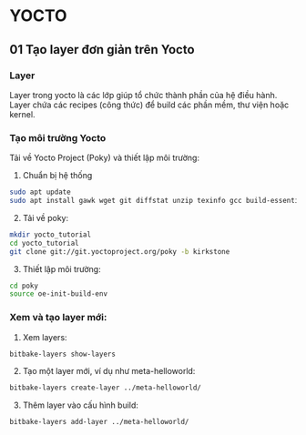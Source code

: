 # YOCTO
## 01 Tạo layer đơn giản trên Yocto
### Layer 
Layer trong yocto là các lớp giúp tổ chức thành phần của hệ điều hành. Layer chứa các recipes (công thức) để build các phần mềm, thư viện hoặc kernel.

### Tạo môi trường Yocto
Tải về Yocto Project (Poky) và thiết lập môi trường:
1. Chuẩn bị hệ thống
```bash
sudo apt update
sudo apt install gawk wget git diffstat unzip texinfo gcc build-essential chrpath socat cpio python3 python3-pip python3-pexpect xz-utils debianutils iputils-ping python3-git python3-jinja2 libegl1-mesa libsdl1.2-dev pylint3 xterm python3-subunit mesa-common-dev zstd liblz4-tool
```

2. Tải về poky:
```bash
mkdir yocto_tutorial
cd yocto_tutorial
git clone git://git.yoctoproject.org/poky -b kirkstone
```

3. Thiết lập môi trường:
```bash
cd poky
source oe-init-build-env
``` 
### Xem và tạo layer mới:
1. Xem layers:
```bash 
bitbake-layers show-layers
```
2. Tạo một layer mới, ví dụ như meta-helloworld:
```bash
bitbake-layers create-layer ../meta-helloworld/
```
3. Thêm layer vào cấu hình build:
```bash
bitbake-layers add-layer ../meta-helloworld/
```





